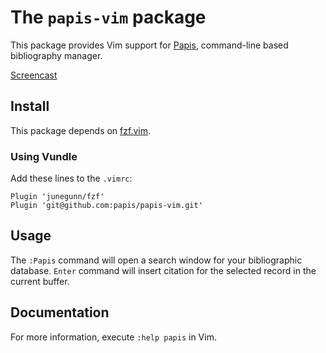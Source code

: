 # The `papis-vim` package

This package provides Vim support for [Papis](https://papis.readthedocs.io/en/latest/), command-line based bibliography manager.

[Screencast](https://asciinema.org/a/VkKJJYA3RRO4bHnw7Sgkoy2ZB)

## Install 

This package depends on [fzf.vim](https://github.com/junegunn/fzf.vim).

### Using Vundle

Add these lines to the `.vimrc`:


    Plugin 'junegunn/fzf'
    Plugin 'git@github.com:papis/papis-vim.git'

## Usage

The `:Papis` command will open a search window for your bibliographic database. `Enter` command will insert citation for the selected record in the current buffer.

## Documentation

For more information, execute `:help papis` in Vim.

